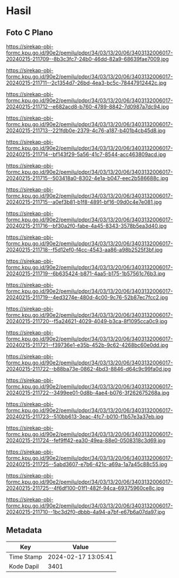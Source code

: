 # Hasil

## Foto C Plano

https://sirekap-obj-formc.kpu.go.id/90e2/pemilu/pdpr/34/03/13/20/06/3403132006017-20240215-211709--8b3c3fc7-24b0-46dd-82a9-68639fae7009.jpg

https://sirekap-obj-formc.kpu.go.id/90e2/pemilu/pdpr/34/03/13/20/06/3403132006017-20240215-211711--2c1354d7-26bd-4ea3-bc5c-78447912442c.jpg

https://sirekap-obj-formc.kpu.go.id/90e2/pemilu/pdpr/34/03/13/20/06/3403132006017-20240215-211712--e682acd8-b760-4789-8842-7d0987a7dc94.jpg

https://sirekap-obj-formc.kpu.go.id/90e2/pemilu/pdpr/34/03/13/20/06/3403132006017-20240215-211713--221fdb0e-2379-4c76-a187-b401b4cb45d8.jpg

https://sirekap-obj-formc.kpu.go.id/90e2/pemilu/pdpr/34/03/13/20/06/3403132006017-20240215-211714--bf143f29-5a56-41c7-8544-acc463809acd.jpg

https://sirekap-obj-formc.kpu.go.id/90e2/pemilu/pdpr/34/03/13/20/06/3403132006017-20240215-211715--503418a0-8302-4e1a-b047-eec2b586688c.jpg

https://sirekap-obj-formc.kpu.go.id/90e2/pemilu/pdpr/34/03/13/20/06/3403132006017-20240215-211715--a0ef3b81-b1f8-4891-bf16-09d0c4e7e081.jpg

https://sirekap-obj-formc.kpu.go.id/90e2/pemilu/pdpr/34/03/13/20/06/3403132006017-20240215-211716--bf30a2f0-fabe-4a45-8343-3578b5ea3d40.jpg

https://sirekap-obj-formc.kpu.go.id/90e2/pemilu/pdpr/34/03/13/20/06/3403132006017-20240215-211718--f5d12ef0-f4cc-4543-aa86-a98b2525f3bf.jpg

https://sirekap-obj-formc.kpu.go.id/90e2/pemilu/pdpr/34/03/13/20/06/3403132006017-20240215-211719--6b635424-b871-4aa5-b175-1b57561c76b3.jpg

https://sirekap-obj-formc.kpu.go.id/90e2/pemilu/pdpr/34/03/13/20/06/3403132006017-20240215-211719--4ed3274e-480d-4c00-9c76-52b87ec7fcc2.jpg

https://sirekap-obj-formc.kpu.go.id/90e2/pemilu/pdpr/34/03/13/20/06/3403132006017-20240215-211720--f5a24621-4029-4049-b3ca-8f1095cca0c9.jpg

https://sirekap-obj-formc.kpu.go.id/90e2/pemilu/pdpr/34/03/13/20/06/3403132006017-20240215-211721--f39736e1-e35b-452b-9c62-4268bc60e0dd.jpg

https://sirekap-obj-formc.kpu.go.id/90e2/pemilu/pdpr/34/03/13/20/06/3403132006017-20240215-211722--b88ba73e-0862-4bd3-8846-d64c9c99fa0d.jpg

https://sirekap-obj-formc.kpu.go.id/90e2/pemilu/pdpr/34/03/13/20/06/3403132006017-20240215-211722--3499ee01-0d8b-4ae4-b076-3f262675268a.jpg

https://sirekap-obj-formc.kpu.go.id/90e2/pemilu/pdpr/34/03/13/20/06/3403132006017-20240215-211723--510bb613-3eac-4fc7-b010-f1b57e3a37eb.jpg

https://sirekap-obj-formc.kpu.go.id/90e2/pemilu/pdpr/34/03/13/20/06/3403132006017-20240215-211724--fef9ff42-ea30-49ea-88e0-0508318c3d69.jpg

https://sirekap-obj-formc.kpu.go.id/90e2/pemilu/pdpr/34/03/13/20/06/3403132006017-20240215-211725--5abd3607-e7b6-421c-a69a-1a7a45c88c55.jpg

https://sirekap-obj-formc.kpu.go.id/90e2/pemilu/pdpr/34/03/13/20/06/3403132006017-20240215-211725--4f6df100-01f1-482f-94ca-69375960ce8c.jpg

https://sirekap-obj-formc.kpu.go.id/90e2/pemilu/pdpr/34/03/13/20/06/3403132006017-20240215-211710--1bc3d2f0-dbbb-4a94-a7bf-e67b6a07da97.jpg


## Metadata

| Key        | Value               |
| ---------- | ------------------- |
| Time Stamp | 2024-02-17 13:05:41 |
| Kode Dapil | 3401                |



